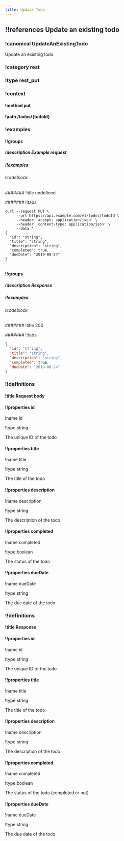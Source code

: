 ```yaml
---
title: Update Todo
---
```

## !!references Update an existing todo

### !canonical UpdateAnExistingTodo


Update an existing todo


### !category rest

### !type rest_put

### !context

#### !method put

#### !path /todos/{todoId}

### !examples

#### !!groups

##### !description Example request

##### !!examples

###### !codeblock

####### !title undefined

####### !!tabs

```curl !code curl
curl --request PUT \
     --url https://api.example.com/v1/todos/todoId \
     --header 'accept: application/json' \
     --header 'content-type: application/json' \
     --data '
{
  "id": "string",
  "title": "string",
  "description": "string",
  "completed": true,
  "dueDate": "2019-08-24"
}
'
```

#### !!groups

##### !description Response

##### !!examples

###### !codeblock

####### !title 200

####### !!tabs

```json !code json
{
  "id": "string",
  "title": "string",
  "description": "string",
  "completed": true,
  "dueDate": "2019-08-24"
}
```

### !!definitions

#### !title Request body

#### !!properties id

!name id

!type string

The unique ID of the todo

#### !!properties title

!name title

!type string

The title of the todo

#### !!properties description

!name description

!type string

The description of the todo

#### !!properties completed

!name completed

!type boolean

The status of the todo

#### !!properties dueDate

!name dueDate

!type string

The due date of the todo

### !!definitions

#### !title Response

#### !!properties id

!name id

!type string

The unique ID of the todo

#### !!properties title

!name title

!type string

The title of the todo

#### !!properties description

!name description

!type string

The description of the todo

#### !!properties completed

!name completed

!type boolean

The status of the todo (completed or not)

#### !!properties dueDate

!name dueDate

!type string

The due date of the todo
